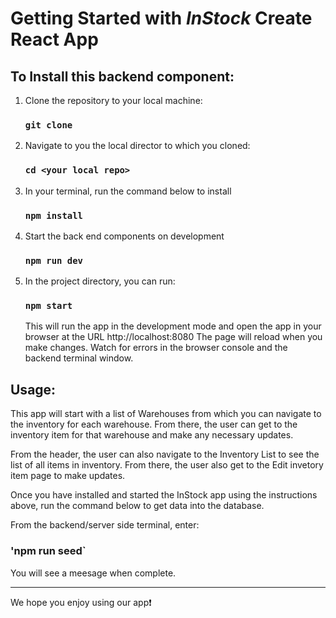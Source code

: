 # Getting Started with _InStock_ Create React App

## To Install this backend component:

1. Clone the repository to your local machine:

   ### `git clone`

2. Navigate to you the local director to which you cloned:

   ### `cd <your local repo>`

3. In your terminal, run the command below to install

   ### `npm install`

4. Start the back end components on development

   ### `npm run dev`

5. In the project directory, you can run:

   ### `npm start`

   This will run the app in the development mode and open the app in your browser at the URL
   http://localhost:8080
   The page will reload when you make changes. Watch for errors in the browser console and the backend terminal window.

## Usage:

This app will start with a list of Warehouses from which you can navigate to the inventory for each warehouse. From there,
the user can get to the inventory item for that warehouse and make any necessary updates.

From the header, the user can also navigate to the Inventory List to see the list of all items in inventory. From there,
the user also get to the Edit invetory item page to make updates.

Once you have installed and started the InStock app using the instructions above, run the command below to get data into the database.

From the backend/server side terminal, enter:

### 'npm run seed`

You will see a meesage when complete.

---

We hope you enjoy using our app❗
